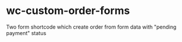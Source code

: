# wc-custom-order-forms
Two form shortcode which create order from form data with "pending payment" status
